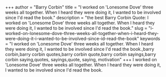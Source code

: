 +++
author = "Barry Corbin"
title = "I worked on 'Lonesome Dove' three weeks all together. When I heard they were doing it, I wanted to be involved since I'd read the book."
description = "the best Barry Corbin Quote: I worked on 'Lonesome Dove' three weeks all together. When I heard they were doing it, I wanted to be involved since I'd read the book."
slug = "i-worked-on-lonesome-dove-three-weeks-all-together-when-i-heard-they-were-doing-it-i-wanted-to-be-involved-since-id-read-the-book"
keywords = "I worked on 'Lonesome Dove' three weeks all together. When I heard they were doing it, I wanted to be involved since I'd read the book.,barry corbin,barry corbin quotes,barry corbin quote,barry corbin sayings,barry corbin saying,quotes, sayings,quote, saying, motivation"
+++
I worked on 'Lonesome Dove' three weeks all together. When I heard they were doing it, I wanted to be involved since I'd read the book.
